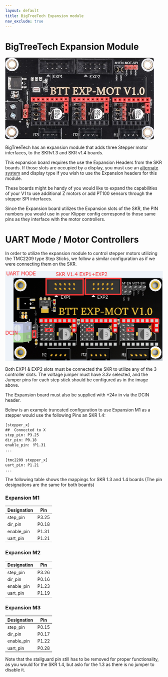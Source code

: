 ```yaml
---
layout: default
title: BigTreeTech Expansion module
nav_exclude: true
---
```


# BigTreeTech Expansion Module

![](./images/PhysicalDevice.jpg)

BigTreeTech has an expansion module that adds three Stepper motor interfaces, to the SKRv1.3 and SKR v1.4 boards.

This expansion board requires the use the Expansion Headers from the SKR boards. If those slots are occupied by a display, you must use an [alternate system](https://github.com/jordanruthe/KlipperScreen) and display type if you wish to use the Expansion headers for this module.

These boards might be handy of you would like to expand the capabilities of your V1 to use additional Z motors or add PT100 sensors through the stepper SPI interfaces.

Since the Expansion board utilizes the Expansion slots of the SKR, the PIN numbers you would use in your Klipper config correspond to those same pins as they interface with the motor controllers.

# UART Mode / Motor Controllers
In order to utilize the expansion module to control stepper motors utilizing the TMC2209 type Step Sticks, we follow a similar configuration as if we were connecting them on the SKR.

![](./images/UARTmode.jpg)

Both EXP1 & EXP2 slots must be connected the SKR to utilize any of the 3 controller slots.  The voltage jumper must have 3.3v selected, and the Jumper pins for each step stick should be configured as in the image above.

The Expansion board must also be supplied with +24v in via the DCIN header.

Below is an example truncated configuration to use Expansion M1 as a stepper would use the following Pins an SKR 1.4:

```
[stepper_x]
##	Connected to X
step_pin: P3.25
dir_pin: P0.18
enable_pin: !P1.31
...

[tmc2209 stepper_x]
uart_pin: P1.21
...
```

The following table shows the mappings for SKR 1.3 and 1.4 boards (The pin designations are the same for both boards)

 ### Expansion M1
 Designation | Pin
 ----------- | ---
 step_pin    | P3.25
 dir_pin     | P0.18
 enable_pin  | P1.31
 uart_pin    | P1.21

 ### Expansion M2
 Designation | Pin
 ----------- | ---
 step_pin    | P3.26
 dir_pin     | P0.16
 enable_pin  | P1.23
 uart_pin    | P1.19

 ### Expansion M3
 Designation | Pin
 ----------- | ---
 step_pin    | P0.15
 dir_pin     | P0.17
 enable_pin  | P1.22
 uart_pin    | P0.28

Note that the stallguard pin still has to be removed for proper functionality, as you would for the SKR 1.4, but aslo for the 1.3 as there is no jumper to disable it.
